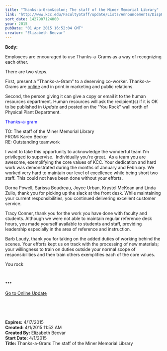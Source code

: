 ```yaml
---
title: "Thanks-a-Gram&colon; The staff of the Miner Memorial Library"
link: "http://www.kcc.edu/FacultyStaff/update/Lists/Announcements/DispForm.aspx?ID=1871"
sort_date: 1427907124000
year: 2015
pubDate: "01 Apr 2015 16:52:04 GMT"
creator: "Elizabeth Becvar"
---
```


<div><b>Body:</b> <div class="ExternalClass2C1E15CEFC844C3EBF45CEFE413EE576"><p>Employees are encouraged to use Thanks-a-Grams as a way of recognizing each other.</p>
<p>There are two steps. </p>
<p>First, present a &quot;Thanks-a-Gram&quot; to a deserving co-worker. Thanks-a-Grams are <a href="/FacultyStaff/documents/thanksagram.pdf">online</a> and in print in marketing and public relations.</p>
<p>Second, the person giving it can give a copy or email it to the human resources department. Human resources will ask the recipient(s) if it is OK to be published in <em>Update</em> and posted on the &quot;You Rock&quot; wall north of Physical Plant Department.</p>
<p><span style="color:blue">Thanks-a-gram </span> </p>
<p>TO: The staff of the Miner Memorial Library<br />FROM: Karen Becker<br />RE: Outstanding teamwork</p>
<p>I want to take this opportunity to acknowledge the wonderful team I'm privileged to supervise.  Individually you're great.  As a team you are awesome, exemplifying the core values of KCC. Your dedication and hard work was demonstrated during the months of January and February. We worked very hard to maintain our level of excellence while being short two staff. This could not have been done without your efforts. </p>
<p>Dorna Powell, Sarissa Boudreau, Joyce Urban, Krystel McKean and Linda Zullo, thank you for picking up the slack at the front desk. While maintaining your current responsibilities, you continued delivering excellent customer service.  </p>
<p>Tracy Conner, thank you for the work you have done with faculty and students. Although we were not able to maintain regular reference desk hours, you made yourself available to students and staff, providing leadership especially in the area of reference and instruction.</p>
<p>Barb Loudy, thank you for taking on the added duties of working behind the scenes. Your efforts kept us on track with the processing of new materials; your willingness to train on duties outside your normal scope of responsibilities and then train others exemplifies each of the core values.</p>
<p>You rock</p>
<p> </p>
<p>***</p>
<p><a href="/FacultyStaff/update/Pages/dailyupdate.aspx">Go to Online Update</a></p>
<p> </p>
<p> </p></div></div>
<div><b>Expires:</b> 4/17/2015</div>
<div><b>Created:</b> 4/1/2015 11:52 AM</div>
<div><b>Created By:</b> Elizabeth Becvar</div>
<div><b>Start Date:</b> 4/1/2015</div>
<div><b>Title:</b> Thanks-a-Gram: The staff of the Miner Memorial Library</div>
